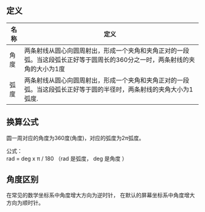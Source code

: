 ## 定义
名称 | 定义
---|---
角度 | 两条射线从圆心向圆周射出，形成一个夹角和夹角正对的一段弧。当这段弧长正好等于圆周长的360分之一时，两条射线的夹角的大小为1度
弧度 | 两条射线从圆心向圆周射出，形成一个夹角和夹角正对的一段弧。当这段弧长正好等于圆的半径时，两条射线的夹角大小为1弧度.

## 换算公式
圆一周对应的角度为360度(角度)，对应的弧度为2π弧度。

公式：   
rad = deg x π / 180 （rad 是弧度， deg 是角度     ）

## 角度区别
在常见的数学坐标系中角度增大方向为逆时针，
在默认的屏幕坐标系中角度增大方向为顺时针。

